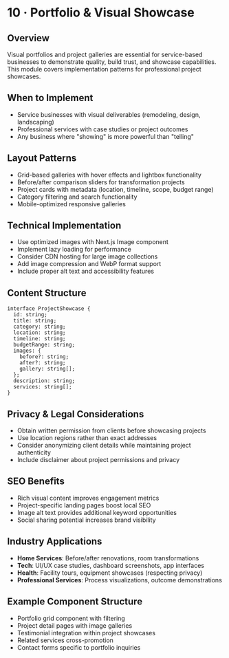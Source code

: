 # 10 · Portfolio & Visual Showcase

## Overview
Visual portfolios and project galleries are essential for service-based businesses to demonstrate quality, build trust, and showcase capabilities. This module covers implementation patterns for professional project showcases.

## When to Implement
- Service businesses with visual deliverables (remodeling, design, landscaping)
- Professional services with case studies or project outcomes
- Any business where "showing" is more powerful than "telling"

## Layout Patterns
- Grid-based galleries with hover effects and lightbox functionality
- Before/after comparison sliders for transformation projects  
- Project cards with metadata (location, timeline, scope, budget range)
- Category filtering and search functionality
- Mobile-optimized responsive galleries

## Technical Implementation
- Use optimized images with Next.js Image component
- Implement lazy loading for performance
- Consider CDN hosting for large image collections
- Add image compression and WebP format support
- Include proper alt text and accessibility features

## Content Structure
```tsx
interface ProjectShowcase {
  id: string;
  title: string;
  category: string;
  location: string;
  timeline: string;
  budgetRange: string;
  images: {
    before?: string;
    after?: string;
    gallery: string[];
  };
  description: string;
  services: string[];
}
```

## Privacy & Legal Considerations
- Obtain written permission from clients before showcasing projects
- Use location regions rather than exact addresses
- Consider anonymizing client details while maintaining project authenticity
- Include disclaimer about project permissions and privacy

## SEO Benefits
- Rich visual content improves engagement metrics
- Project-specific landing pages boost local SEO
- Image alt text provides additional keyword opportunities
- Social sharing potential increases brand visibility

## Industry Applications
- **Home Services**: Before/after renovations, room transformations
- **Tech**: UI/UX case studies, dashboard screenshots, app interfaces  
- **Health**: Facility tours, equipment showcases (respecting privacy)
- **Professional Services**: Process visualizations, outcome demonstrations

## Example Component Structure
- Portfolio grid component with filtering
- Project detail pages with image galleries
- Testimonial integration within project showcases
- Related services cross-promotion
- Contact forms specific to portfolio inquiries
